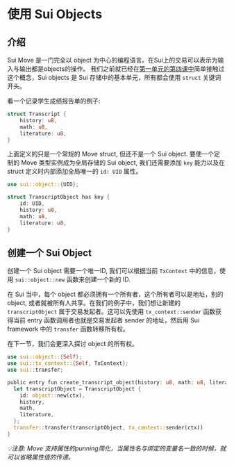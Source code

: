 # 使用 Sui Objects

## 介绍

Sui Move 是一门完全以 object 为中心的编程语言。在Sui上的交易可以表示为输入与输出都是objects的操作。 我们之前就已经在[第一单元的第四课中](../../unit-one/lessons/4_定制类型与能力.md#定制类型与能力)简单接触过这个概念，Sui objects 是 Sui 存储中的基本单元，所有都会使用 `struct` 关键词开头。  

看一个记录学生成绩报告单的例子:

```rust
struct Transcript {
    history: u8,
    math: u8,
    literature: u8,
}
```

上面定义的只是一个常规的 Move struct, 但还不是一个 Sui object. 要使一个定制的 Move 类型实例成为全局存储的 Sui object, 我们还需要添加 `key` 能力以及在 struct 定义时内部添加全局唯一的 `id: UID` 属性。

```rust
use sui::object::{UID};

struct TranscriptObject has key {
    id: UID,
    history: u8,
    math: u8,
    literature: u8,
}
```

## 创建一个 Sui Object

创建一个 Sui object 需要一个唯一ID, 我们可以根据当前 `TxContext` 中的信息，使用 `sui::object::new` 函数来创建一个新的 ID. 

在 Sui 当中，每个 object 都必须拥有一个所有者，这个所有者可以是地址，别的 object, 或者就被所有人共享。在我们的例子中，我们想让新建的 `transcriptObject` 属于交易发起者。这可以先使用 `tx_context::sender` 函数获得当前 entry 函数调用者也就是交易发起者 sender 的地址，然后用 Sui framework 中的 `transfer` 函数转移所有权。

在下一节，我们会更深入探讨 object 的所有权。

```rust
use sui::object::{Self};
use sui::tx_context::{Self, TxContext};
use sui::transfer;

public entry fun create_transcript_object(history: u8, math: u8, literature: u8, ctx: &mut TxContext) {
  let transcriptObject = TranscriptObject {
    id: object::new(ctx),
    history,
    math,
    literature,
  };
  transfer::transfer(transcriptObject, tx_context::sender(ctx))
}
```

*💡注意: Move 支持属性的punning简化，当属性名与绑定的变量名一致的时候，就可以省略属性值的传递。*